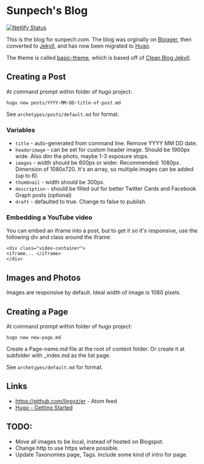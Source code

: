 # Sunpech's Blog

[![Netlify Status](https://api.netlify.com/api/v1/badges/f778afc7-e96b-4b11-881b-e455caf05776/deploy-status)](https://app.netlify.com/sites/quirky-nobel-cf5a0a/deploys)

This is the blog for sunpech.com. The blog was orginally on [Blogger](https://www.blogger.com), then converted to [Jekyll](https://jekyllrb.com/), and has now been migrated to [Hugo](https://gohugo.io/).

The theme is called [basic-theme](https://github.com/sunpech/basic-theme), which is based off of [Clean Blog Jekyll](https://github.com/IronSummitMedia/startbootstrap-clean-blog-jekyll).

## Creating a Post

At command prompt within folder of hugo project:

```
hugo new posts/YYYY-MM-DD-title-of-post.md
```

See `archetypes/posts/default.md` for format.

### Variables
* `title` - auto-generated from command line. Remove YYYY MM DD date.
* `headerimage` - can be set for custom header image. Should be 1900px wide. Also dim the photo, maybe 1-3 exposure stops.
* `images` - width should be 600px or wider. Recommended: 1080px. Dimension of 1080x720. It's an array, so multiple images can be added (up to 6).
* `thumbnail` - width should be 300px.
* `description` - should be filled out for better Twitter Cards and Facebook Graph posts (optional)
* `draft` - defaulted to true. Change to false to publish.

### Embedding a YouTube video

You can embed an iframe into a post, but to get it so it's responsive, use the following div and class around the iframe:

```
<div class="video-container">
<iframe... </iframe>
</div>
```

## Images and Photos

Images are responsive by default. Ideal width of image is 1080 pixels.

 ## Creating a Page

At command prompt within folder of hugo project:

 ```
hugo new new-page.md
```

 Create a Page-name.md file at the root of content folder. Or create it at subfolder with _index.md as the list page.

 See `archetypes/default.md` for format.


## Links
* https://github.com/lingxz/er - Atom feed
* [Hugo - Getting Started](https://gohugo.io/getting-started/quick-start/)

## TODO:
* Move all images to be local, instead of hosted on Blogspot.
* Change http to use https where possible.
* Update Taxonomies page, Tags. Include some kind of intro for page.
